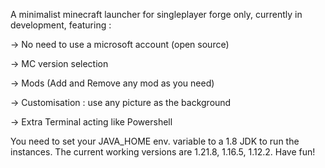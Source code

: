 A minimalist minecraft launcher for singleplayer forge only, currently in development, featuring :

-> No need to use a microsoft account (open source)

-> MC version selection

-> Mods (Add and Remove any mod as you need)

-> Customisation : use any picture as the background

-> Extra Terminal acting like Powershell

You need to set your JAVA_HOME env. variable to a 1.8 JDK to run the instances.
The current working versions are 1.21.8, 1.16.5, 1.12.2.
Have fun!